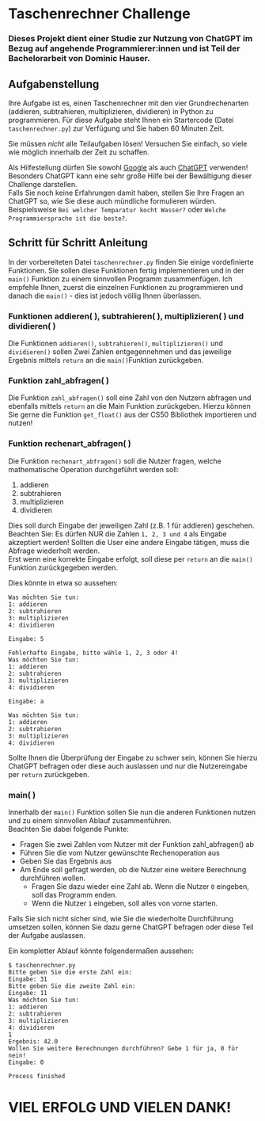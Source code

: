 # Taschenrechner Challenge
### Dieses Projekt dient einer Studie zur Nutzung von ChatGPT im Bezug auf angehende Programmierer:innen und ist Teil der Bachelorarbeit von Dominic Hauser.

## Aufgabenstellung
Ihre Aufgabe ist es, einen Taschenrechner mit den vier Grundrechenarten (addieren, subtrahieren, multiplizieren, dividieren) in Python zu programmieren.
Für diese Aufgabe steht Ihnen ein Startercode (Datei `taschenrechner.py`) zur Verfügung und Sie haben 60 Minuten Zeit. 

Sie müssen _nicht_ alle Teilaufgaben lösen! Versuchen Sie einfach, so viele wie möglich innerhalb der Zeit zu schaffen.

Als Hilfestellung dürfen Sie sowohl [Google](https://google.de) als auch [ChatGPT](http://chat.openai.com) verwenden!
Besonders ChatGPT kann eine sehr große Hilfe bei der Bewältigung dieser Challenge darstellen. <br>
Falls Sie noch keine Erfahrungen damit haben, stellen Sie Ihre Fragen an ChatGPT so, wie Sie diese auch mündliche formulieren würden.
Beispielsweise `Bei welcher Temparatur kocht Wasser?` oder `Welche Programmiersprache ist die beste?`.

## Schritt für Schritt Anleitung
In der vorbereiteten Datei `taschenrechner.py` finden Sie einige vordefinierte Funktionen. Sie sollen diese Funktionen fertig implementieren 
und in der `main()` Funktion zu einem sinnvollen Programm zusammenfügen. Ich empfehle Ihnen, zuerst die einzelnen Funktionen zu programmieren 
und danach die `main()` - dies ist jedoch völlig Ihnen überlassen. 

### Funktionen addieren( ), subtrahieren( ), multiplizieren( ) und dividieren( )
Die Funktionen `addieren()`, `subtrahieren()`, `multiplizieren()` und `dividieren()` sollen Zwei Zahlen entgegennehmen und das
jeweilige Ergebnis mittels `return` an die `main()`Funktion zurückgeben.

### Funktion zahl_abfragen( )
Die Funktion `zahl_abfragen()` soll eine Zahl von den Nutzern abfragen und ebenfalls mittels `return` an die Main Funktion zurückgeben.
Hierzu können Sie gerne die Funktion `get_float()` aus der CS50 Bibliothek importieren und nutzen! 

### Funktion rechenart_abfragen( )
Die Funktion `rechenart_abfragen()` soll die Nutzer fragen, welche mathematische Operation durchgeführt werden soll:
1. addieren
2. subtrahieren
3. multiplizieren
4. dividieren

Dies soll durch Eingabe der jeweiligen Zahl (z.B. 1 für addieren) geschehen.
Beachten Sie: Es dürfen NUR die Zahlen `1, 2, 3 und 4` als Eingabe akzeptiert werden!
Sollten die User eine andere Eingabe tätigen, muss die Abfrage wiederholt werden. <br>
Erst wenn eine korrekte Eingabe erfolgt, soll diese per `return` an die `main()` Funktion zurückgegeben werden.

Dies könnte in etwa so aussehen:
~~~shell
Was möchten Sie tun:
1: addieren
2: subtrahieren
3: multiplizieren
4: dividieren

Eingabe: 5

Fehlerhafte Eingabe, bitte wähle 1, 2, 3 oder 4!
Was möchten Sie tun:
1: addieren
2: subtrahieren
3: multiplizieren
4: dividieren

Eingabe: a

Was möchten Sie tun:
1: addieren
2: subtrahieren
3: multiplizieren
4: dividieren
~~~
Sollte Ihnen die Überprüfung der Eingabe zu schwer sein, können Sie hierzu ChatGPT befragen oder diese auch auslassen und nur die Nutzereingabe per `return` zurückgeben.

### main( ) 
Innerhalb der `main()` Funktion sollen Sie nun die anderen Funktionen nutzen und zu einem sinnvollen Ablauf zusammenführen. <br>
Beachten Sie dabei folgende Punkte:
- Fragen Sie zwei Zahlen vom Nutzer mit der Funktion zahl_abfragen() ab
- Führen Sie die vom Nutzer gewünschte Rechenoperation aus
- Geben Sie das Ergebnis aus
- Am Ende soll gefragt werden, ob die Nutzer eine weitere Berechnung durchführen wollen.
  - Fragen Sie dazu wieder eine Zahl ab. Wenn die Nutzer `0` eingeben, soll das Programm enden. 
  - Wenn die Nutzer `1` eingeben, soll alles von vorne starten. 

Falls Sie sich nicht sicher sind, wie Sie die wiederholte Durchführung umsetzen sollen, können Sie dazu gerne ChatGPT befragen oder diese Teil der Aufgabe auslassen.

Ein kompletter Ablauf könnte folgendermaßen aussehen:
~~~shell
$ taschenrechner.py
Bitte geben Sie die erste Zahl ein:
Eingabe: 31
Bitte geben Sie die zweite Zahl ein:
Eingabe: 11
Was möchten Sie tun:
1: addieren
2: subtrahieren
3: multiplizieren
4: dividieren
1
Ergebnis: 42.0
Wollen Sie weitere Berechnungen durchführen? Gebe 1 für ja, 0 für nein! 
Eingabe: 0

Process finished 
~~~

# VIEL ERFOLG UND VIELEN DANK!
